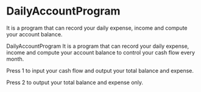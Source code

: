 # DailyAccountProgram
It is a program that can record your daily expense, income and compute your account balance.

DailyAccountProgram
It is a program that can record your daily expense, income and compute your account balance to control your cash flow every month.

Press 1 to input your cash flow and output your total balance and expense.

Press 2 to output your total balance and expense only.
